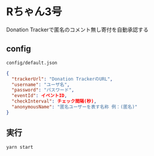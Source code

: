 # Rちゃん3号

Donation Trackerで匿名のコメント無し寄付を自動承認する

## config

`config/default.json`

```json
{
  "trackerUrl": "Donation TrackerのURL",
  "username": "ユーザ名",
  "password": "パスワード",
  "eventId": イベントID,
  "checkInterval": チェック間隔(秒),
  "anonymousName": "匿名ユーザーを表す名称 例：(匿名)"
}
```

## 実行

```
yarn start
```
